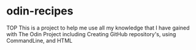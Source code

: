 # odin-recipes
TOP
This is a project to help me use all my knowledge that I have gained with The Odin Project 
    including Creating GitHub repository's, using CommandLine, and HTML